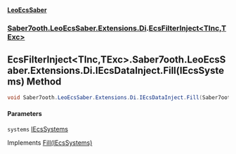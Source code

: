 #### [LeoEcsSaber](index.md 'index')
### [Saber7ooth.LeoEcsSaber.Extensions.Di](Saber7ooth.LeoEcsSaber.Extensions.Di.md 'Saber7ooth.LeoEcsSaber.Extensions.Di').[EcsFilterInject&lt;TInc,TExc&gt;](EcsFilterInject_TInc,TExc_.md 'Saber7ooth.LeoEcsSaber.Extensions.Di.EcsFilterInject<TInc,TExc>')

## EcsFilterInject<TInc,TExc>.Saber7ooth.LeoEcsSaber.Extensions.Di.IEcsDataInject.Fill(IEcsSystems) Method

```csharp
void Saber7ooth.LeoEcsSaber.Extensions.Di.IEcsDataInject.Fill(Saber7ooth.LeoEcsSaber.IEcsSystems systems);
```
#### Parameters

<a name='Saber7ooth.LeoEcsSaber.Extensions.Di.EcsFilterInject_TInc,TExc_.Saber7ooth.LeoEcsSaber.Extensions.Di.IEcsDataInject.Fill(Saber7ooth.LeoEcsSaber.IEcsSystems).systems'></a>

`systems` [IEcsSystems](IEcsSystems.md 'Saber7ooth.LeoEcsSaber.IEcsSystems')

Implements [Fill(IEcsSystems)](IEcsDataInject.Fill(IEcsSystems).md 'Saber7ooth.LeoEcsSaber.Extensions.Di.IEcsDataInject.Fill(Saber7ooth.LeoEcsSaber.IEcsSystems)')
